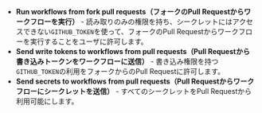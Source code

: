 - **Run workflows from fork pull requests（フォークのPull Requestからワークフローを実行）** - 読み取りのみの権限を持ち、シークレットにはアクセスできない`GITHUB_TOKEN`を使って、フォークのPull Requestからワークフローを実行することをユーザに許可します。
- **Send write tokens to workflows from pull requests（Pull Requestから書き込みトークンをワークフローに送信）** - 書き込み権限を持つ`GITHUB_TOKEN`の利用をフォークからのPull Requestに許可します。
- **Send secrets to workflows from pull requests（Pull Requestからワークフローにシークレットを送信）** - すべてのシークレットをPull Requestから利用可能にします。
